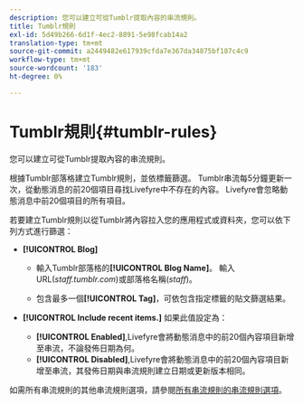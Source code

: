 ```yaml
---
description: 您可以建立可從Tumblr提取內容的串流規則。
title: Tumblr規則
exl-id: 5d49b266-6d1f-4ec2-8891-5e98fcab14a2
translation-type: tm+mt
source-git-commit: a2449482e617939cfda7e367da34875bf187c4c9
workflow-type: tm+mt
source-wordcount: '183'
ht-degree: 0%

---
```


# Tumblr規則{#tumblr-rules}

您可以建立可從Tumblr提取內容的串流規則。

根據Tumblr部落格建立Tumblr規則，並依標籤篩選。 Tumblr串流每5分鐘更新一次，從動態消息的前20個項目尋找Livefyre中不存在的內容。 Livefyre會忽略動態消息中前20個項目的所有項目。

若要建立Tumblr規則以從Tumblr將內容拉入您的應用程式或資料夾，您可以依下列方式進行篩選：

* **[!UICONTROL Blog]**

   * 輸入Tumblr部落格的&#x200B;**[!UICONTROL Blog Name]**。 輸入URL(*staff.tumblr.com*)或部落格名稱(*staff*)。

   * 包含最多一個&#x200B;**[!UICONTROL Tag]**，可依包含指定標籤的貼文篩選結果。

* **[!UICONTROL Include recent items.]** 如果此值設定為：

   * **[!UICONTROL Enabled]**,Livefyre會將動態消息中的前20個內容項目新增至串流，不論發佈日期為何。
   * **[!UICONTROL Disabled]**,Livefyre會將動態消息中的前20個內容項目新增至串流，其發佈日期與串流規則建立日期或更新版本相同。

如需所有串流規則的其他串流規則選項，請參閱[所有串流規則的串流規則選項](../c-streams/c-stream-rule-options-for-all-stream-rules.md#c_stream_rule_options_for_all_stream_rules)。
